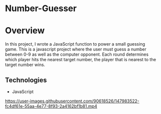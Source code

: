 # Number-Guesser
<h1>Overview</h1>
<p>In this project, I wrote a JavaScript function to power a small guessing game. This is a javascript project where the user must guess a number between 0-9 as well as the computer opponent. Each round determines which player hits the nearest
target number, the player that is nearest to the target number wins.</p>
<h2>Technologies</h2>
<ul>
<li>JavaScript</li>
</ul>


https://user-images.githubusercontent.com/90618526/147983522-fc4df61e-55aa-4e77-8f93-2a4162bf1b81.mp4

